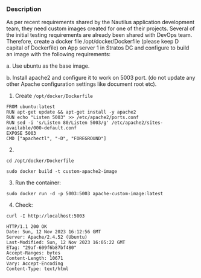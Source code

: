 ### Description

As per recent requirements shared by the Nautilus application development team, they need custom images created for one of their projects. Several of the initial testing requirements are already been shared with DevOps team. Therefore, create a docker file /opt/docker/Dockerfile (please keep D capital of Dockerfile) on App server 1 in Stratos DC and configure to build an image with the following requirements:



a. Use ubuntu as the base image.


b. Install apache2 and configure it to work on 5003 port. (do not update any other Apache configuration settings like document root etc).

1. Create ```/opt/docker/Dockerfile```

```
FROM ubuntu:latest
RUN apt-get update && apt-get install -y apache2
RUN echo "Listen 5003" >> /etc/apache2/ports.conf
RUN sed -i 's/Listen 80/Listen 5003/g' /etc/apache2/sites-available/000-default.conf
EXPOSE 5003
CMD ["apachectl", "-D", "FOREGROUND"]
```

2. 
```
cd /opt/docker/Dockerfile
```

```
sudo docker build -t custom-apache2-image
```

3. Run the container:
```
sudo docker run -d -p 5003:5003 apache-custom-image:latest
```

4. Check:
```
curl -I http://localhost:5003
```

```
HTTP/1.1 200 OK
Date: Sun, 12 Nov 2023 16:12:56 GMT
Server: Apache/2.4.52 (Ubuntu)
Last-Modified: Sun, 12 Nov 2023 16:05:22 GMT
ETag: "29af-609f6b87bf480"
Accept-Ranges: bytes
Content-Length: 10671
Vary: Accept-Encoding
Content-Type: text/html
```